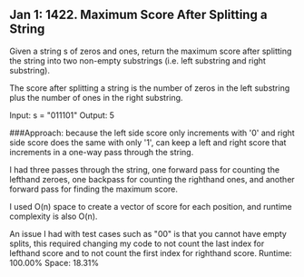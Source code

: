 ## Jan 1: 1422. Maximum Score After Splitting a String

Given a string s of zeros and ones, return the maximum score after splitting the string into two non-empty substrings (i.e. left substring and right substring).

The score after splitting a string is the number of zeros in the left substring plus the number of ones in the right substring.

Input: s = "011101"
Output: 5

###Approach: because the left side score only increments with '0' and right side score does the same with only '1', can keep a left and right score that increments in a one-way pass through the string.

I had three passes through the string, one forward pass for counting the lefthand zeroes, one backpass for counting the righthand ones, and another forward pass for finding the maximum score.

I used O(n) space to create a vector of score for each position, and runtime complexity is also O(n).

An issue I had with test cases such as "00" is that you cannot have empty splits, this required changing my code to not count the last index for lefthand score and to not count the first index for righthand score.
Runtime: 100.00%
Space: 18.31%
